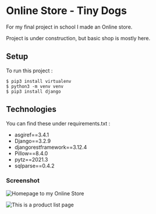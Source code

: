 # Online Store - Tiny Dogs

For my final project in school I made an Online store.

Project is under construction, but basic shop is mostly here.


## Setup
To run this project :

```
$ pip3 install virtualenv
$ python3 -m venv venv
$ pip3 install django
```

## Technologies

You can find these under requirements.txt :

* asgiref==3.4.1
* Django==3.2.9
* djangorestframework==3.12.4
* Pillow==8.4.0
* pytz==2021.3
* sqlparse==0.4.2

### Screenshot


![Homepage to my Online Store](https://user-images.githubusercontent.com/85385331/151650070-77028816-f64b-4819-bea8-18d70416ece2.png "Homepage")


![This is a product list page](https://user-images.githubusercontent.com/85385331/151650121-779308f6-6840-491a-bc9f-8cc487ad14fe.png "Productlist")



